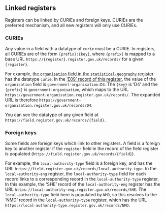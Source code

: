## Linked registers

Registers can be linked by CURIEs and foreign keys. CURIEs are the preferred mechanism, and all new registers will only use CURIEs.

### CURIEs 

Any value in a field with a datatype of `curie` must be a CURIE. In registers, all CURIEs are of the form `{prefix}:{key}`, where `{prefix}` is mapped to a base URL `https://{register}.register.gov.uk/records/` for a given `{register}`. 

For example, [the `organisation` field in the `statistical-geography` register](https://field.register.gov.uk/records/organisation) has the datatype `curie`. In the [‘E09’ record of this register](https://statistical-geography.register.gov.uk/records/E09), the value of the `organisation` field is `government-organisation:D4`. The `{key}` is ‘D4’ and the `{prefix}` is `government-organisation`, which maps to the URL `https://government-organisation.register.gov.uk/records/`. The expanded URL is therefore `https://government-organisation.register.gov.uk/records/D4`.

You can see the datatype of any given field at `https://field.register.gov.uk/records/{field}`. 

### Foreign keys

Some fields are foreign keys which link to other registers. A field is a foreign key to another register if the `register` field in the record of the field register is populated (`https://field.register.gov.uk/records/{field}`). 

For example, the `local-authority-type` field is a foreign key, and has the URL `https://field.register.gov.uk/records/local-authority-type`. In the `local-authority-eng` register, the `local-authority-type` field for each record links to a corresponding record in the `local-authority-type` register. In this example, the ‘SHE’ record of the `local-authority-eng` register has the URL `https://local-authority-eng.register.gov.uk/records/SHE`. The `local-authority-type` field here is populated by `NMD`, so this resolves to the ‘NMD’ record in the `local-authority-type` register, which has the URL `https://local-authority-type.register.gov.uk/records/NMD`.  

